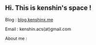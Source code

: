 
## Hi. This is  kenshin's space !


Blog : [blog.kenshinx.me](http://blog.kenshinx.me) 

Email : kenshin.acs(at)gmail.com

About me : 

<script src="http://about.me/embed/kenshinx?style="site"></script>

